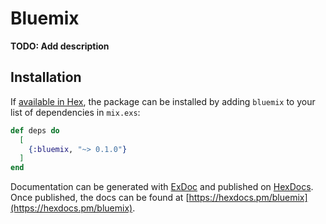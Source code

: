 # Bluemix

**TODO: Add description**

## Installation

If [available in Hex](https://hex.pm/docs/publish), the package can be installed
by adding `bluemix` to your list of dependencies in `mix.exs`:

```elixir
def deps do
  [
    {:bluemix, "~> 0.1.0"}
  ]
end
```

Documentation can be generated with [ExDoc](https://github.com/elixir-lang/ex_doc)
and published on [HexDocs](https://hexdocs.pm). Once published, the docs can
be found at [https://hexdocs.pm/bluemix](https://hexdocs.pm/bluemix).


